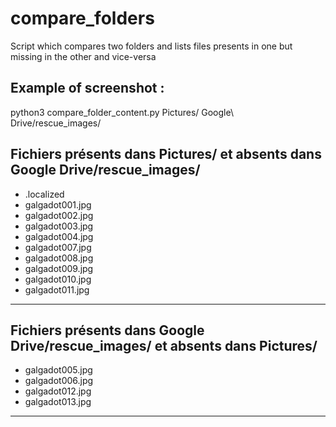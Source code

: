 # compare_folders
Script which compares two folders and lists files presents in one but missing in the other and vice-versa


## Example of screenshot :

python3 compare_folder_content.py Pictures/ Google\ Drive/rescue_images/


Fichiers présents dans Pictures/ et absents dans Google Drive/rescue_images/
--------------------
- .localized
- galgadot001.jpg
- galgadot002.jpg
- galgadot003.jpg
- galgadot004.jpg
- galgadot007.jpg
- galgadot008.jpg
- galgadot009.jpg
- galgadot010.jpg
- galgadot011.jpg
--------------------


Fichiers présents dans Google Drive/rescue_images/ et absents dans Pictures/
--------------------
- galgadot005.jpg
- galgadot006.jpg
- galgadot012.jpg
- galgadot013.jpg
--------------------

